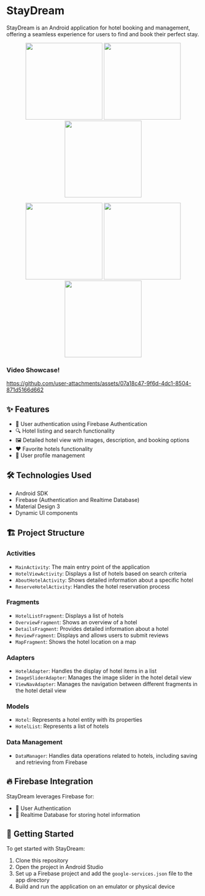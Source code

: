 # StayDream 


StayDream is an Android application for hotel booking and management, offering a seamless experience for users to find and book their perfect stay.

<p align="center">
  <img src="https://github.com/user-attachments/assets/4b4c6db8-d58c-403a-9167-bdf3c8354d11" width="200">
  <img src="https://github.com/user-attachments/assets/fc3c045d-8944-4eb4-83b9-f188267800bf" width="200">
  <img src="https://github.com/user-attachments/assets/1b41a716-1c50-442b-95ec-8288be1a1d23" width="200">
</p>
<p align="center">
  <img src="https://github.com/user-attachments/assets/b7f73a51-277e-4e66-9ba7-caf4a92b1f2d" width="200">
   <img src="https://github.com/user-attachments/assets/423d1ca1-5bc7-4ade-b851-49f4814a7528" width="200">
  <img src="https://github.com/user-attachments/assets/d09fa634-54c8-4b24-b76c-1b2c24c89984" width="200">
</p>



### Video Showcase!
https://github.com/user-attachments/assets/07a18c47-9f6d-4dc1-8504-871d5166d662



## ✨ Features

- 🔐 User authentication using Firebase Authentication
- 🔍 Hotel listing and search functionality
- 🖼️ Detailed hotel view with images, description, and booking options
- ❤️ Favorite hotels functionality
- 👤 User profile management

## 🛠️ Technologies Used

- Android SDK
- Firebase (Authentication and Realtime Database)
- Material Design 3
- Dynamic UI components

## 🏗️ Project Structure

### Activities
- `MainActivity`: The main entry point of the application
- `HotelViewActivity`: Displays a list of hotels based on search criteria
- `AboutHotelActivity`: Shows detailed information about a specific hotel
- `ReserveHotelActivity`: Handles the hotel reservation process

### Fragments
- `HotelListFragment`: Displays a list of hotels
- `OverviewFragment`: Shows an overview of a hotel
- `DetailsFragment`: Provides detailed information about a hotel
- `ReviewFragment`: Displays and allows users to submit reviews
- `MapFragment`: Shows the hotel location on a map

### Adapters
- `HotelAdapter`: Handles the display of hotel items in a list
- `ImageSliderAdapter`: Manages the image slider in the hotel detail view
- `ViewNavAdapter`: Manages the navigation between different fragments in the hotel detail view

### Models
- `Hotel`: Represents a hotel entity with its properties
- `HotelList`: Represents a list of hotels

### Data Management
- `DataManager`: Handles data operations related to hotels, including saving and retrieving from Firebase

## 🔥 Firebase Integration

StayDream leverages Firebase for:
- 👤 User Authentication
- 💾 Realtime Database for storing hotel information

## 🚀 Getting Started

To get started with StayDream:

1. Clone this repository
2. Open the project in Android Studio
3. Set up a Firebase project and add the `google-services.json` file to the app directory
4. Build and run the application on an emulator or physical device





